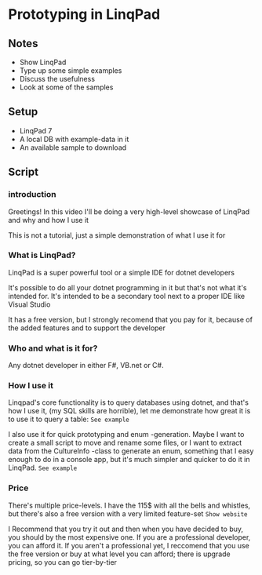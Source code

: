 # Prototyping in LinqPad

## Notes
- Show LinqPad
- Type up some simple examples
- Discuss the usefulness
- Look at some of the samples

## Setup
- LinqPad 7
- A local DB with example-data in it
- An available sample to download

## Script

### introduction
Greetings! In this video I'll be doing a very high-level showcase of LinqPad and why and how I use it

This is not a tutorial, just a simple demonstration of what I use it for

### What is LinqPad?
LinqPad is a super powerful tool or a simple IDE for dotnet developers

It's possible to do all your dotnet programming in it but that's not what it's intended for. It's intended to be a secondary tool next to a proper IDE like Visual Studio

It has a free version, but I strongly recomend that you pay for it, because of the added features and to support the developer

### Who and what is it for?
Any dotnet developer in either F#, VB.net or C#.

### How I use it
Linqpad's core functionality is to query databases using dotnet, and that's how I use it, (my SQL skills are horrible), let me demonstrate how great it is to use it to query a table: `See example`

I also use it for quick prototyping and enum -generation. Maybe I want to create a small script to move and rename some files, or I want to extract data from the CultureInfo -class to generate an enum, something that I easy enough to do in a console app, but it's much simpler and quicker to do it in LinqPad. `See example`

### Price
There's multiple price-levels. I have the 115$ with all the bells and whistles, but there's also a free version with a very limited feature-set `Show website`

I Recommend that you try it out and then when you have decided to buy, you should by the most expensive one. If you are a professional developer, you can afford it. If you aren't a professional yet, I reccomend that you use the free version or buy at what level you can afford; there is upgrade pricing, so you can go tier-by-tier